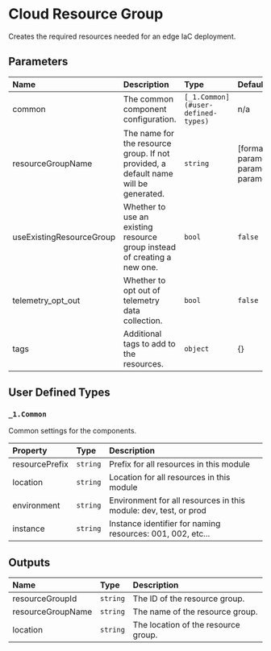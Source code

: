 <!-- BEGIN_BICEP_DOCS -->
<!-- markdown-table-prettify-ignore-start -->
<!-- markdownlint-disable MD033 -->

# Cloud Resource Group

Creates the required resources needed for an edge IaC deployment.

## Parameters

|Name|Description|Type|Default|Required|
| :--- | :--- | :--- | :--- | :--- |
|common|The common component configuration.|`[_1.Common](#user-defined-types)`|n/a|yes|
|resourceGroupName|The name for the resource group. If not provided, a default name will be generated.|`string`|[format('rg-{0}-{1}-{2}', parameters('common').resourcePrefix, parameters('common').environment, parameters('common').instance)]|no|
|useExistingResourceGroup|Whether to use an existing resource group instead of creating a new one.|`bool`|`false`|no|
|telemetry_opt_out|Whether to opt out of telemetry data collection.|`bool`|`false`|no|
|tags|Additional tags to add to the resources.|`object`|{}|no|

## User Defined Types

### `_1.Common`

Common settings for the components.

|Property|Type|Description|
| :--- | :--- | :--- |
|resourcePrefix|`string`|Prefix for all resources in this module|
|location|`string`|Location for all resources in this module|
|environment|`string`|Environment for all resources in this module: dev, test, or prod|
|instance|`string`|Instance identifier for naming resources: 001, 002, etc...|

## Outputs

|Name|Type|Description|
| :--- | :--- | :--- |
|resourceGroupId|`string`|The ID of the resource group.|
|resourceGroupName|`string`|The name of the resource group.|
|location|`string`|The location of the resource group.|

<!-- markdown-table-prettify-ignore-end -->
<!-- END_BICEP_DOCS -->